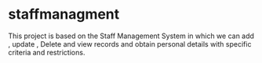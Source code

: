# staffmanagment
This project is based on the Staff Management System in which we can add , update , Delete and view records and obtain personal details with specific criteria and restrictions.
